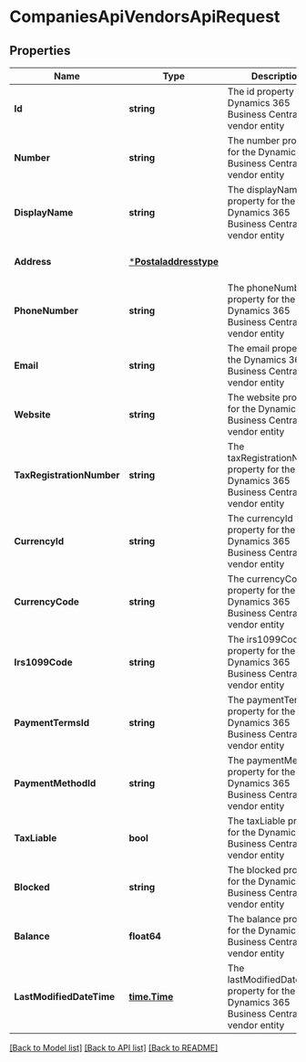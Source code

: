 # CompaniesApiVendorsApiRequest

## Properties
Name | Type | Description | Notes
------------ | ------------- | ------------- | -------------
**Id** | **string** | The id property for the Dynamics 365 Business Central vendor entity | [optional] [default to null]
**Number** | **string** | The number property for the Dynamics 365 Business Central vendor entity | [optional] [default to null]
**DisplayName** | **string** | The displayName property for the Dynamics 365 Business Central vendor entity | [optional] [default to null]
**Address** | [***Postaladdresstype**](postaladdresstype.md) |  | [optional] [default to null]
**PhoneNumber** | **string** | The phoneNumber property for the Dynamics 365 Business Central vendor entity | [optional] [default to null]
**Email** | **string** | The email property for the Dynamics 365 Business Central vendor entity | [optional] [default to null]
**Website** | **string** | The website property for the Dynamics 365 Business Central vendor entity | [optional] [default to null]
**TaxRegistrationNumber** | **string** | The taxRegistrationNumber property for the Dynamics 365 Business Central vendor entity | [optional] [default to null]
**CurrencyId** | **string** | The currencyId property for the Dynamics 365 Business Central vendor entity | [optional] [default to null]
**CurrencyCode** | **string** | The currencyCode property for the Dynamics 365 Business Central vendor entity | [optional] [default to null]
**Irs1099Code** | **string** | The irs1099Code property for the Dynamics 365 Business Central vendor entity | [optional] [default to null]
**PaymentTermsId** | **string** | The paymentTermsId property for the Dynamics 365 Business Central vendor entity | [optional] [default to null]
**PaymentMethodId** | **string** | The paymentMethodId property for the Dynamics 365 Business Central vendor entity | [optional] [default to null]
**TaxLiable** | **bool** | The taxLiable property for the Dynamics 365 Business Central vendor entity | [optional] [default to null]
**Blocked** | **string** | The blocked property for the Dynamics 365 Business Central vendor entity | [optional] [default to null]
**Balance** | **float64** | The balance property for the Dynamics 365 Business Central vendor entity | [optional] [default to null]
**LastModifiedDateTime** | [**time.Time**](time.Time.md) | The lastModifiedDateTime property for the Dynamics 365 Business Central vendor entity | [optional] [default to null]

[[Back to Model list]](../README.md#documentation-for-models) [[Back to API list]](../README.md#documentation-for-api-endpoints) [[Back to README]](../README.md)


